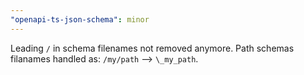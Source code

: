 ```yaml
---
"openapi-ts-json-schema": minor
---
```


Leading `/` in schema filenames not removed anymore. Path schemas filanames handled as: `/my/path` --> `\_my_path`.
